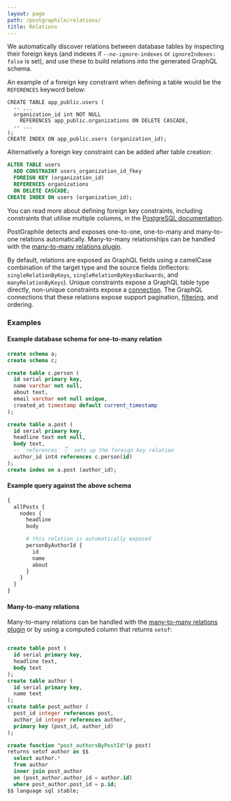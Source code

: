 ```yaml
---
layout: page
path: /postgraphile/relations/
title: Relations
---
```


We automatically discover relations between database tables by inspecting their
foreign keys (and indexes if `--no-ignore-indexes` or `ignoreIndexes: false` is
set), and use these to build relations into the generated GraphQL schema.

An example of a foreign key constraint when defining a table would be the
`REFERENCES` keyword below:

```sql{4}
CREATE TABLE app_public.users (
  -- ...
  organization_id int NOT NULL
    REFERENCES app_public.organizations ON DELETE CASCADE,
  -- ...
);
CREATE INDEX ON app_public.users (organization_id);
```

Alternatively a foreign key constraint can be added after table creation:

```sql
ALTER TABLE users
  ADD CONSTRAINT users_organization_id_fkey
  FOREIGN KEY (organization_id)
  REFERENCES organizations
  ON DELETE CASCADE;
CREATE INDEX ON users (organization_id);
```

You can read more about defining foreign key constraints, including constraints
that utilise multiple columns, in the
[PostgreSQL documentation](https://www.postgresql.org/docs/current/static/ddl-constraints.html#DDL-CONSTRAINTS-FK).

PostGraphile detects and exposes one-to-one, one-to-many and many-to-one
relations automatically. Many-to-many relationships can be handled with the
[many-to-many relations plugin](https://github.com/graphile-contrib/pg-many-to-many).

By default, relations are exposed as GraphQL fields using a camelCase
combination of the target type and the source fields (inflectors:
`singleRelationByKeys`, `singleRelationByKeysBackwards`, and
`manyRelationByKeys`). Unique constraints expose a GraphQL table type directly,
non-unique constraints expose a [connection](/postgraphile/connections/). The
GraphQL connections that these relations expose support pagination,
[filtering](/postgraphile/filtering/), and ordering.

### Examples

#### Example database schema for one-to-many relation

```sql
create schema a;
create schema c;

create table c.person (
  id serial primary key,
  name varchar not null,
  about text,
  email varchar not null unique,
  created_at timestamp default current_timestamp
);

create table a.post (
  id serial primary key,
  headline text not null,
  body text,
  -- `references` 👇  sets up the foreign key relation
  author_id int4 references c.person(id)
);
create index on a.post (author_id);
```

#### Example query against the above schema

```graphql
{
  allPosts {
    nodes {
      headline
      body

      # this relation is automatically exposed
      personByAuthorId {
        id
        name
        about
      }
    }
  }
}
```

#### Many-to-many relations

Many-to-many relations can be handled with the
[many-to-many relations plugin](https://github.com/graphile-contrib/pg-many-to-many)
or by using a computed column that returns `setof`:

```sql

create table post (
  id serial primary key,
  headline text,
  body text
);
create table author (
  id serial primary key,
  name text
);
create table post_author (
  post_id integer references post,
  author_id integer references author,
  primary key (post_id, author_id)
);

create function "post_authorsByPostId"(p post)
returns setof author as $$
  select author.*
  from author
  inner join post_author
  on (post_author.author_id = author.id)
  where post_author.post_id = p.id;
$$ language sql stable;

```
